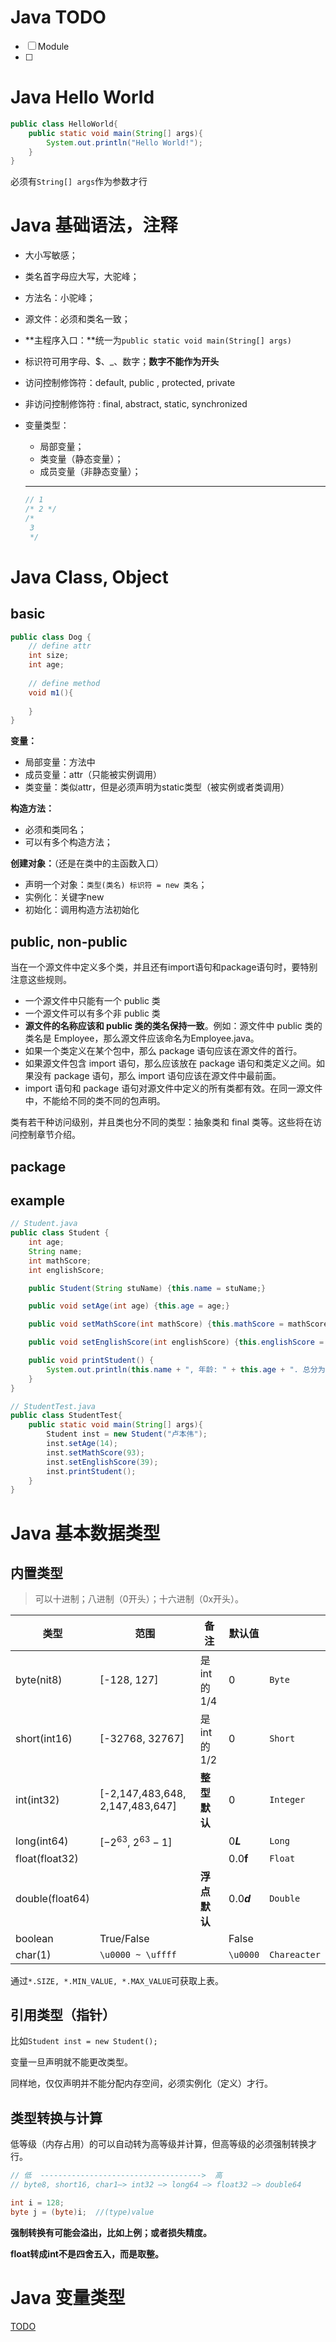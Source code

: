 # Java TODO

- [ ] Module
- [ ] 

# Java Hello World

``` java
public class HelloWorld{
    public static void main(String[] args){
        System.out.println("Hello World!");
    }
}
```

必须有`String[] args`作为参数才行

# Java 基础语法，注释

- 大小写敏感；

- 类名首字母应大写，大驼峰；

- 方法名：小驼峰；

- 源文件：必须和类名一致；

- **主程序入口：**统一为`public static void main(String[] args)`

- 标识符可用字母、$、_、数字；**数字不能作为开头**

- 访问控制修饰符：default, public , protected, private

- 非访问控制修饰符 : final, abstract, static, synchronized

- 变量类型：

  - 局部变量；
  - 类变量（静态变量）；
  - 成员变量（非静态变量）；

  ---

  ``` java
  // 1
  /* 2 */
  /*
   3
   */
  ```

  

# Java Class, Object

## basic

``` java
public class Dog {
    // define attr
    int size;
    int age;
    
    // define method
    void m1(){
        
    }
}


```

**变量：**

- 局部变量：方法中
- 成员变量：attr（只能被实例调用）
- 类变量：类似attr，但是必须声明为static类型（被实例或者类调用）

**构造方法：**

- 必须和类同名；
- 可以有多个构造方法；

**创建对象：**（还是在类中的主函数入口）

- 声明一个对象：`类型(类名) 标识符 = new 类名`；
- 实例化：关键字new
- 初始化：调用构造方法初始化

## public, non-public

当在一个源文件中定义多个类，并且还有import语句和package语句时，要特别注意这些规则。

- 一个源文件中只能有一个 public 类
- 一个源文件可以有多个非 public 类
- **源文件的名称应该和 public 类的类名保持一致**。例如：源文件中 public 类的类名是 Employee，那么源文件应该命名为Employee.java。
- 如果一个类定义在某个包中，那么 package 语句应该在源文件的首行。
- 如果源文件包含 import 语句，那么应该放在 package 语句和类定义之间。如果没有 package 语句，那么 import 语句应该在源文件中最前面。
- import 语句和 package 语句对源文件中定义的所有类都有效。在同一源文件中，不能给不同的类不同的包声明。

类有若干种访问级别，并且类也分不同的类型：抽象类和 final 类等。这些将在访问控制章节介绍。

## package





## example

``` java
// Student.java
public class Student {
    int age;
    String name;
    int mathScore;
    int englishScore;

    public Student(String stuName) {this.name = stuName;}

    public void setAge(int age) {this.age = age;}

    public void setMathScore(int mathScore) {this.mathScore = mathScore;}

    public void setEnglishScore(int englishScore) {this.englishScore = englishScore;}

    public void printStudent() {
        System.out.println(this.name + ", 年龄: " + this.age + ". 总分为: " + (this.mathScore + this.englishScore));
    }
}

// StudentTest.java
public class StudentTest{
    public static void main(String[] args){
        Student inst = new Student("卢本伟");
        inst.setAge(14);
        inst.setMathScore(93);
        inst.setEnglishScore(39);
        inst.printStudent();
    }
}
```



# Java 基本数据类型

## 内置类型

> 可以十进制；八进制（0开头）；十六进制（0x开头）。

| 类型            | 范围                            | 备注         | 默认值     |              |
| --------------- | ------------------------------- | ------------ | ---------- | ------------ |
| byte(nit8)      | [-128, 127]                     | 是int的1/4   | 0          | `Byte`       |
| short(int16)    | [-32768, 32767]                 | 是int的1/2   | 0          | `Short`      |
| int(int32)      | [-2,147,483,648, 2,147,483,647] | **整型默认** | 0          | `Integer`    |
| long(int64)     | $[-2^{63},\ 2^{63}-1]$          |              | 0***L***   | `Long`       |
| float(float32)  |                                 |              | 0.0**f**   | `Float`      |
| double(float64) |                                 | **浮点默认** | 0.0***d*** | `Double`     |
| boolean         | True/False                      |              | False      |              |
| char(1)         | `\u0000 ~ \uffff`               |              | `\u0000`   | `Chareacter` |

通过`*.SIZE, *.MIN_VALUE, *.MAX_VALUE`可获取上表。

## 引用类型（指针）

比如`Student inst = new Student();`

变量一旦声明就不能更改类型。

同样地，仅仅声明并不能分配内存空间，必须实例化（定义）才行。

## 类型转换与计算

低等级（内存占用）的可以自动转为高等级并计算，但高等级的必须强制转换才行。

``` java
// 低  ------------------------------------>  高
// byte8, short16, char1—> int32 —> long64 —> float32 —> double64

int i = 128;
byte j = (byte)i;  //(type)value
```

**强制转换有可能会溢出，比如上例；或者损失精度。**

**float转成int不是四舍五入，而是取整。**

# Java 变量类型

[TODO](https://www.runoob.com/java/java-variable-types.html)
